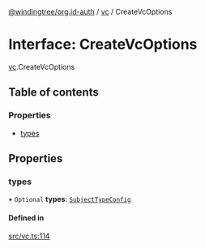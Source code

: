 [@windingtree/org.id-auth](../README.md) / [vc](../modules/vc.md) / CreateVcOptions

# Interface: CreateVcOptions

[vc](../modules/vc.md).CreateVcOptions

## Table of contents

### Properties

- [types](vc.CreateVcOptions.md#types)

## Properties

### types

• `Optional` **types**: [`SubjectTypeConfig`](../modules/vc.md#subjecttypeconfig)

#### Defined in

[src/vc.ts:114](https://github.com/windingtree/org.id-sdk/blob/960d341/packages/auth/src/vc.ts#L114)

